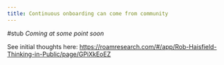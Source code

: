 ```yaml
---
title: Continuous onboarding can come from community
---
```

#stub
*Coming at some point soon*

See initial thoughts here: https://roamresearch.com/#/app/Rob-Haisfield-Thinking-in-Public/page/GPiXkEoEZ